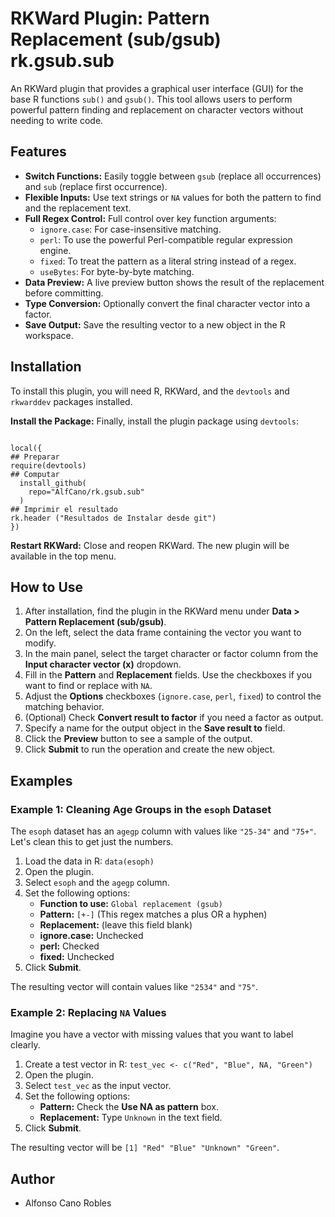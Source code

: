 # RKWard Plugin: Pattern Replacement (sub/gsub) rk.gsub.sub

An RKWard plugin that provides a graphical user interface (GUI) for the base R functions `sub()` and `gsub()`. This tool allows users to perform powerful pattern finding and replacement on character vectors without needing to write code.

## Features

*   **Switch Functions:** Easily toggle between `gsub` (replace all occurrences) and `sub` (replace first occurrence).
*   **Flexible Inputs:** Use text strings or `NA` values for both the pattern to find and the replacement text.
*   **Full Regex Control:** Full control over key function arguments:
    *   `ignore.case`: For case-insensitive matching.
    *   `perl`: To use the powerful Perl-compatible regular expression engine.
    *   `fixed`: To treat the pattern as a literal string instead of a regex.
    *   `useBytes`: For byte-by-byte matching.
*   **Data Preview:** A live preview button shows the result of the replacement before committing.
*   **Type Conversion:** Optionally convert the final character vector into a factor.
*   **Save Output:** Save the resulting vector to a new object in the R workspace.

## Installation

To install this plugin, you will need R, RKWard, and the `devtools` and `rkwarddev` packages installed.


 **Install the Package:**
    Finally, install the plugin package using `devtools`:

```{r}
    
local({
## Preparar
require(devtools)
## Computar
  install_github(
    repo="AlfCano/rk.gsub.sub"
  )
## Imprimir el resultado
rk.header ("Resultados de Instalar desde git")
})

```

 **Restart RKWard:**
    Close and reopen RKWard. The new plugin will be available in the top menu.

## How to Use

1.  After installation, find the plugin in the RKWard menu under **Data > Pattern Replacement (sub/gsub)**.
2.  On the left, select the data frame containing the vector you want to modify.
3.  In the main panel, select the target character or factor column from the **Input character vector (x)** dropdown.
4.  Fill in the **Pattern** and **Replacement** fields. Use the checkboxes if you want to find or replace with `NA`.
5.  Adjust the **Options** checkboxes (`ignore.case`, `perl`, `fixed`) to control the matching behavior.
6.  (Optional) Check **Convert result to factor** if you need a factor as output.
7.  Specify a name for the output object in the **Save result to** field.
8.  Click the **Preview** button to see a sample of the output.
9.  Click **Submit** to run the operation and create the new object.

## Examples

### Example 1: Cleaning Age Groups in the `esoph` Dataset

The `esoph` dataset has an `agegp` column with values like `"25-34"` and `"75+"`. Let's clean this to get just the numbers.

1.  Load the data in R: `data(esoph)`
2.  Open the plugin.
3.  Select `esoph` and the `agegp` column.
4.  Set the following options:
    *   **Function to use:** `Global replacement (gsub)`
    *   **Pattern:** `[+-]` (This regex matches a plus OR a hyphen)
    *   **Replacement:** (leave this field blank)
    *   **ignore.case:** Unchecked
    *   **perl:** Checked
    *   **fixed:** Unchecked
5.  Click **Submit**.

The resulting vector will contain values like `"2534"` and `"75"`.

### Example 2: Replacing `NA` Values

Imagine you have a vector with missing values that you want to label clearly.

1.  Create a test vector in R: `test_vec <- c("Red", "Blue", NA, "Green")`
2.  Open the plugin.
3.  Select `test_vec` as the input vector.
4.  Set the following options:
    *   **Pattern:** Check the **Use NA as pattern** box.
    *   **Replacement:** Type `Unknown` in the text field.
5.  Click **Submit**.

The resulting vector will be `[1] "Red" "Blue" "Unknown" "Green"`.

## Author

*   Alfonso Cano Robles
